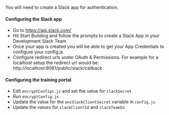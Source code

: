 You will need to create a Slack app for authentication.

#### Configuring the Slack app

- Go to https://api.slack.com/
- Hit Start Building and follow the prompts to create a Slack App in your Development Slack Team
- Once your app is created you will be able to get your App Credentials to configure your config.js
- Configure redirect urls under OAuth & Permissions. For example for a localhost setup the redirect url would be: http://localhost:8081/public/slack/callback

#### Configuring the training portal

- Edit `encryptConfigs.js` and set the value for `slackSecret`
- Run `encryptConfig.js`
- Update the value for the `encSlackClientSecret` variable in `config.js`
- Update the values for `slackClientId` and `slackTeamId`